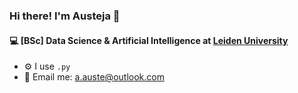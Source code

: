### Hi there! I'm Austeja 👋

#### 💻 [BSc] Data Science & Artificial Intelligence at [Leiden University](https://www.universiteitleiden.nl/en](https://www.universiteitleiden.nl/en/education/study-programmes/bachelor/data-science-and-artificial-intelligence))

- ⚙️ I use `.py`
- 📧 Email me: a.auste@outlook.com
